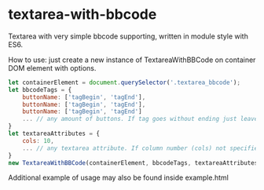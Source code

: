 # textarea-with-bbcode
Textarea with very simple bbcode supporting, written in module style with ES6. 

How to use: just create a new instance of TextareaWithBBCode on container DOM element with options.
```js
let containerElement = document.querySelector('.textarea_bbcode');
let bbcodeTags = {
	buttonName: ['tagBegin', 'tagEnd'],
	buttonName: ['tagBegin', 'tagEnd'],
	buttonName: ['tagBegin', 'tagEnd']
	... // any amount of buttons. If tag goes without ending just leave empty string ''.
}
let textareaAttributes = {
	cols: 10,
	... // any textarea attribute. If column number (cols) not specified textarea width will be 100% to fill parent.
}
new TextareaWithBBCode(containerElement, bbcodeTags, textareaAttributes); // container element always required. Everything else is optional.
```

Additional example of usage may also be found inside example.html